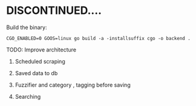 # DISCONTINUED....

Build the binary:

`CGO_ENABLED=0 GOOS=linux go build -a -installsuffix cgo -o backend .`

TODO: Improve architecture

1. Scheduled scraping

2.  Saved data to db

3. Fuzzifier and category , tagging before saving

4. Searching
